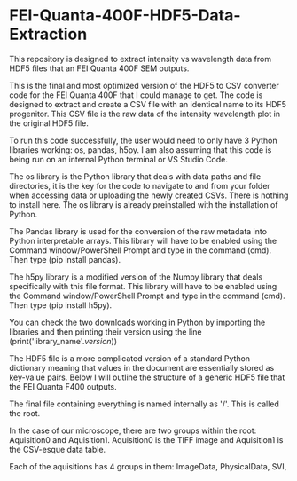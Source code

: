 # FEI-Quanta-400F-HDF5-Data-Extraction
This repository is designed to extract intensity vs wavelength data from HDF5 files that an FEI Quanta 400F SEM outputs.

This is the final and most optimized version of the HDF5 to CSV converter code for the FEI Quanta 400F that I could manage to get. The code is designed to extract and create a CSV file with an identical name to its HDF5 progenitor. This CSV file is the raw data of the intensity wavelength plot in the original HDF5 file.

To run this code successfully, the user would need to only have 3 Python libraries working: os, pandas, h5py. I am also assuming that this code is being run on an internal Python terminal or VS Studio Code.

The os library is the Python library that deals with data paths and file directories, it is the key for the code to navigate to and from your folder when accessing data or uploading the newly created CSVs. There is nothing to install here. The os library is already preinstalled with the installation of Python.

The Pandas library is used for the conversion of the raw metadata into Python interpretable arrays. This library will have to be enabled using the Command window/PowerShell Prompt and type in the command (cmd). Then type (pip install pandas).

The h5py library is a modified version of the Numpy library that deals specifically with this file format. This library will have to be enabled using the Command window/PowerShell Prompt and type in the command (cmd). Then type (pip install h5py).

You can check the two downloads working in Python by importing the libraries and then printing their version using the line (print('library_name'._version_))

The HDF5 file is a more complicated version of a standard Python dictionary meaning that values in the document are essentially stored as key-value pairs. Below I will outline the structure of a generic HDF5 file that the FEI Quanta F400 outputs.

The final file containing everything is named internally as '/'. This is called the root.

In the case of our microscope, there are two groups within the root: Aquisition0 and Aquisition1. Aquisition0 is the TIFF image and Aquisition1 is the CSV-esque data table.

Each of the aquisitions has 4 groups in them: ImageData, PhysicalData, SVI, 

